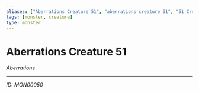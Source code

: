 ```yaml
---
aliases: ["Aberrations Creature 51", "aberrations creature 51", "51 Creature Aberrations"]
tags: [monster, creature]
type: monster
---
```


# Aberrations Creature 51

*Aberrations*

---
*ID: MON00050*
